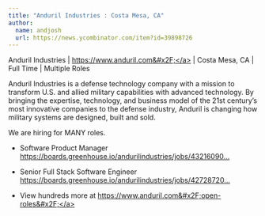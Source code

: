 ```yaml
---
title: "Anduril Industries : Costa Mesa, CA"
author:
  name: andjosh
  url: https://news.ycombinator.com/item?id=39898726
---
```

Anduril Industries | <a href="https:&#x2F;&#x2F;www.anduril.com&#x2F;" rel="nofollow">https:&#x2F;&#x2F;www.anduril.com&#x2F;</a> | Costa Mesa, CA | Full Time | Multiple Roles

Anduril Industries is a defense technology company with a mission to transform U.S. and allied military capabilities with advanced technology. By bringing the expertise, technology, and business model of the 21st century’s most innovative companies to the defense industry, Anduril is changing how military systems are designed, built and sold.

We are hiring for MANY roles.

- Software Product Manager 
<a href="https:&#x2F;&#x2F;boards.greenhouse.io&#x2F;andurilindustries&#x2F;jobs&#x2F;4321609007" rel="nofollow">https:&#x2F;&#x2F;boards.greenhouse.io&#x2F;andurilindustries&#x2F;jobs&#x2F;43216090...</a>

- Senior Full Stack Software Engineer
<a href="https:&#x2F;&#x2F;boards.greenhouse.io&#x2F;andurilindustries&#x2F;jobs&#x2F;4272872007" rel="nofollow">https:&#x2F;&#x2F;boards.greenhouse.io&#x2F;andurilindustries&#x2F;jobs&#x2F;42728720...</a>

- View hundreds more at <a href="https:&#x2F;&#x2F;www.anduril.com&#x2F;open-roles&#x2F;" rel="nofollow">https:&#x2F;&#x2F;www.anduril.com&#x2F;open-roles&#x2F;</a>
